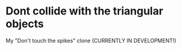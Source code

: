 # Dont collide with the triangular objects
 My "Don't touch the spikes" clone (CURRENTLY IN DEVELOPMENT!)
